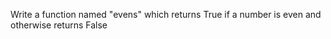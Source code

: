 

Write a function named "evens" which returns True if a number is even and otherwise returns False

